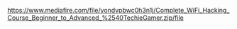 https://www.mediafire.com/file/yondvpbwc0h3n1j/Complete_WiFi_Hacking_Course_Beginner_to_Advanced_%2540TechieGamer.zip/file
